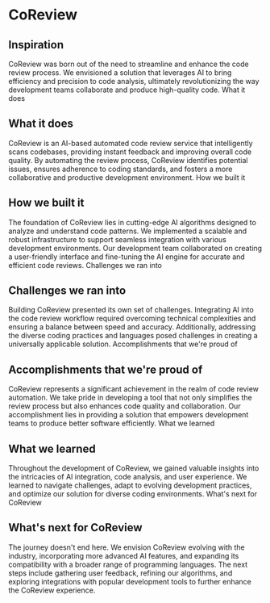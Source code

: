 # CoReview

## Inspiration
CoReview was born out of the need to streamline and enhance the code review process. We envisioned a solution that leverages AI to bring efficiency and precision to code analysis, ultimately revolutionizing the way development teams collaborate and produce high-quality code.
What it does

## What it does

CoReview is an AI-based automated code review service that intelligently scans codebases, providing instant feedback and improving overall code quality. By automating the review process, CoReview identifies potential issues, ensures adherence to coding standards, and fosters a more collaborative and productive development environment.
How we built it

## How we built it

The foundation of CoReview lies in cutting-edge AI algorithms designed to analyze and understand code patterns. We implemented a scalable and robust infrastructure to support seamless integration with various development environments. Our development team collaborated on creating a user-friendly interface and fine-tuning the AI engine for accurate and efficient code reviews.
Challenges we ran into

## Challenges we ran into

Building CoReview presented its own set of challenges. Integrating AI into the code review workflow required overcoming technical complexities and ensuring a balance between speed and accuracy. Additionally, addressing the diverse coding practices and languages posed challenges in creating a universally applicable solution.
Accomplishments that we're proud of

## Accomplishments that we're proud of

CoReview represents a significant achievement in the realm of code review automation. We take pride in developing a tool that not only simplifies the review process but also enhances code quality and collaboration. Our accomplishment lies in providing a solution that empowers development teams to produce better software efficiently.
What we learned

## What we learned

Throughout the development of CoReview, we gained valuable insights into the intricacies of AI integration, code analysis, and user experience. We learned to navigate challenges, adapt to evolving development practices, and optimize our solution for diverse coding environments.
What's next for CoReview

## What's next for CoReview

The journey doesn't end here. We envision CoReview evolving with the industry, incorporating more advanced AI features, and expanding its compatibility with a broader range of programming languages. The next steps include gathering user feedback, refining our algorithms, and exploring integrations with popular development tools to further enhance the CoReview experience.

